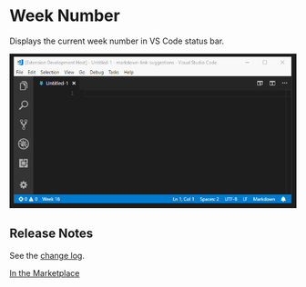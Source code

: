 # Week Number

Displays the current week number in VS Code status bar.

![Screenshot](screenshot.gif)

## Release Notes

See the [change log](CHANGELOG.md).

[In the Marketplace](https://marketplace.visualstudio.com/items?itemName=TomasHubelbauer.vscode-week-number)
